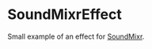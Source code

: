 # SoundMixrEffect
 
Small example of an effect for [SoundMixr](https://github.com/KaixoCode/SoundMixr).
